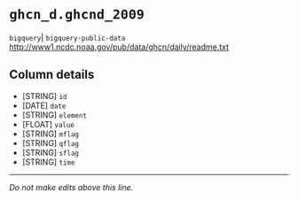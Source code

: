 # `ghcn_d.ghcnd_2009`
`bigquery`| `bigquery-public-data`
http://www1.ncdc.noaa.gov/pub/data/ghcn/daily/readme.txt

## Column details
* [STRING]    `id`
* [DATE]      `date`
* [STRING]    `element`
* [FLOAT]     `value`
* [STRING]    `mflag`
* [STRING]    `qflag`
* [STRING]    `sflag`
* [STRING]    `time`

-------------------------------------------------------------------------------
*Do not make edits above this line.*
